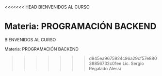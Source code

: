 <<<<<<< HEAD
BIENVENIDOS AL CURSO 
 
Materia: PROGRAMACIÓN BACKEND 
=======
BIENVENIDOS AL CURSO 
 
Materia: PROGRAMACIÓN BACKEND 
>>>>>>> d945ea9675924c96a29cf57e88038856732c01ee
Lic. Sergio Regalado Alessi 